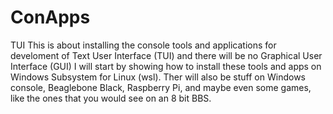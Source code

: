 # ConApps
TUI
This is about installing the console tools and applications for develoment of
Text User Interface (TUI) and there will be no Graphical User Interface (GUI)
I will start by showing how to install these tools and apps on Windows Subsystem
for Linux (wsl). Ther will also be stuff on Windows console, Beaglebone Black,
Raspberry Pi, and maybe even some games, like the ones that you would see on
an 8 bit BBS.
